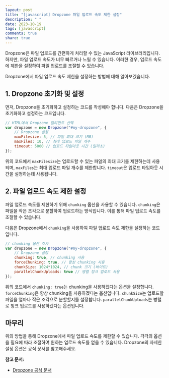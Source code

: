 ```yaml
---
layout: post
title: "[javascript] Dropzone 파일 업로드 속도 제한 설정"
description: " "
date: 2023-10-19
tags: [javascript]
comments: true
share: true
---
```


Dropzone은 파일 업로드를 간편하게 처리할 수 있는 JavaScript 라이브러리입니다. 하지만, 파일 업로드 속도가 너무 빠르거나 느릴 수 있습니다. 이러한 경우, 업로드 속도에 제한을 설정하여 파일 업로드를 조절할 수 있습니다.

Dropzone에서 파일 업로드 속도 제한을 설정하는 방법에 대해 알아보겠습니다.

## 1. Dropzone 초기화 및 설정

먼저, Dropzone을 초기화하고 설정하는 코드를 작성해야 합니다. 다음은 Dropzone을 초기화하고 설정하는 코드입니다.

```javascript
// HTML에서 Dropzone 엘리먼트 선택
var dropzone = new Dropzone("#my-dropzone", { 
    // Dropzone 설정
    maxFilesize: 5, // 파일 최대 크기 (MB)
    maxFiles: 10, // 최대 업로드 파일 개수
    timeout: 5000 // 업로드 타임아웃 시간 (밀리초)
});
```

위의 코드에서 `maxFilesize`는 업로드할 수 있는 파일의 최대 크기를 제한하는데 사용되며, `maxFiles`는 최대 업로드 파일 개수를 제한합니다. `timeout`은 업로드 타임아웃 시간을 설정하는데 사용됩니다.

## 2. 파일 업로드 속도 제한 설정

파일 업로드 속도를 제한하기 위해 `chunking` 옵션을 사용할 수 있습니다. `chunking`은 파일을 작은 조각으로 분할하여 업로드하는 방식입니다. 이를 통해 파일 업로드 속도를 조절할 수 있습니다.

다음은 Dropzone에서 `chunking`을 사용하여 파일 업로드 속도 제한을 설정하는 코드입니다.

```javascript
// chunking 옵션 추가
var dropzone = new Dropzone("#my-dropzone", { 
    // Dropzone 설정
    chunking: true, // chunking 사용
    forceChunking: true, // 항상 chunking 사용
    chunkSize: 1024*1024, // chunk 크기 (바이트)
    parallelChunkUploads: true // 병렬 청크 업로드 사용
});
```

위의 코드에서 `chunking: true`는 chunking을 사용하겠다는 옵션을 설정합니다. `forceChunking`은 항상 chunking을 사용하겠다는 옵션입니다. `chunkSize`는 업로드할 파일을 얼마나 작은 조각으로 분할할지를 설정합니다. `parallelChunkUploads`는 병렬로 청크 업로드를 사용하겠다는 옵션입니다.

## 마무리

위의 방법을 통해 Dropzone에서 파일 업로드 속도를 제한할 수 있습니다. 각각의 옵션을 필요에 따라 조절하여 원하는 업로드 속도를 얻을 수 있습니다. Dropzone의 자세한 설정 옵션은 공식 문서를 참고해주세요.

**참고 문서:**
- [Dropzone 공식 문서](https://www.dropzonejs.com/)